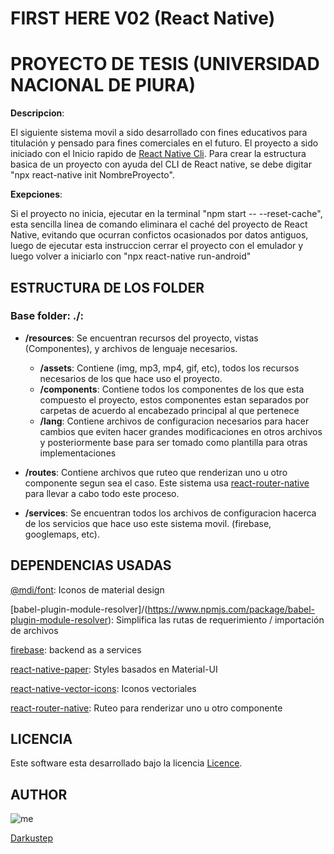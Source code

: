 # FIRST HERE V02 (React Native)
# PROYECTO DE TESIS (UNIVERSIDAD NACIONAL DE PIURA)

**Descripcion**:

El siguiente sistema movil a sido desarrollado con fines educativos para titulación y pensado para fines comerciales en el futuro. El proyecto a sido iniciado con el Inicio rapido de [React Native Cli](https://reactnative.dev/docs/environment-setup). Para crear la estructura basica de un proyecto con ayuda del CLI de React native, se debe digitar "npx react-native init NombreProyecto".

**Exepciones**:

Si el proyecto no inicia, ejecutar en la terminal "npm start -- --reset-cache", esta sencilla linea de comando eliminara el caché del proyecto de React Native, evitando que ocurran confictos ocasionados por datos antiguos, luego de ejecutar esta instruccion cerrar el proyecto con el emulador y luego volver a iniciarlo con "npx react-native run-android"

## ESTRUCTURA DE LOS FOLDER

### Base folder: ./:

*   **/resources**:
    Se encuentran recursos del proyecto, vistas (Componentes), y archivos de lenguaje necesarios. 

    *   **/assets**: Contiene (img, mp3, mp4, gif, etc), todos los recursos necesarios de los que hace uso el proyecto.
    *   **/components**: Contiene todos los componentes de los que esta compuesto el proyecto, estos componentes estan separados por carpetas de acuerdo al encabezado principal al que pertenece
    *   **/lang**: Contiene archivos de configuracion necesarios para hacer cambios que eviten hacer grandes modificaciones en otros archivos y posteriormente base para ser tomado como plantilla para otras implementaciones 

*   **/routes**:
    Contiene archivos que ruteo que renderizan uno u otro componente segun sea el caso. Este sistema usa [react-router-native](https://reactrouter.com/native/guides/quick-start) para llevar a cabo todo este proceso.

*   **/services**:
    Se encuentran todos los archivos de configuracion hacerca de los servicios que hace uso este sistema movil.
    (firebase, googlemaps, etc).


## DEPENDENCIAS USADAS

[@mdi/font](https://materialdesignicons.com/): Iconos de material design

[babel-plugin-module-resolver]/(https://www.npmjs.com/package/babel-plugin-module-resolver):  Simplifica las rutas de requerimiento / importación de archivos

[firebase](http://firebase.google.com/): backend as a services

[react-native-paper](https://callstack.github.io/react-native-paper/getting-started.html): Styles basados en Material-UI   

[react-native-vector-icons](https://github.com/oblador/react-native-vector-icons): Iconos vectoriales

[react-router-native](https://reactrouter.com/native/guides/quick-start): Ruteo para renderizar uno u otro componente 

## LICENCIA

Este software esta desarrollado bajo la licencia [Licence]().

## AUTHOR

![me](https://avatars.githubusercontent.com/u/55063875?v=4)

[Darkustep](https://github.com/darkus1999)